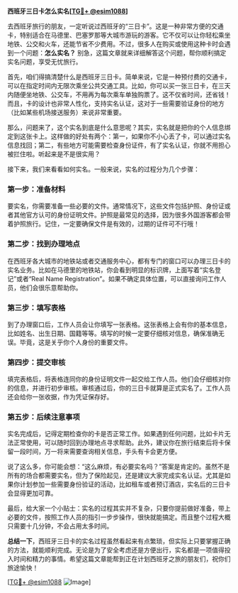 **西班牙三日卡怎么实名[[TG💪+ @esim1088](https://t.me/s/esim1088)]**

去西班牙旅行的朋友，一定听说过西班牙的“三日卡”。这是一种非常方便的交通卡，特别适合在马德里、巴塞罗那等大城市游玩的游客。它不仅可以让你轻松乘坐地铁、公交和火车，还能节省不少费用。不过，很多人在购买或使用这种卡时会遇到一个问题：**怎么实名？** 别急，这篇文章就来详细解答这个问题，帮你顺利搞定实名问题，享受无忧旅行。

首先，咱们得搞清楚什么是西班牙三日卡。简单来说，它是一种预付费的交通卡，可以在指定时间内无限次乘坐公共交通工具。比如，你可以买一张三日卡，在三天内随便坐地铁、公交车，不用再为每次乘车单独购票了。这不仅省时间，还省钱！而且，卡的设计也非常人性化，支持实名认证，这对于一些需要验证身份的地方（比如某些机场接送服务）来说非常重要。

那么，问题来了，这个实名到底是什么意思呢？其实，实名就是把你的个人信息绑定到这张卡上。这样做的好处有两个：第一，如果你不小心丢了卡，可以通过实名信息找回；第二，有些地方可能需要检查身份证件，有了实名认证，你就不用担心被拦住啦。听起来是不是很实用？

接下来，我们来看看如何实名。一般来说，实名的过程分为几个步骤：

### 第一步：准备材料

要实名，你需要准备一些必要的文件。通常情况下，这些文件包括护照、身份证或者其他官方认可的身份证明文件。护照是最常见的选择，因为很多外国游客都会带着护照旅行。记住，一定要确保文件是有效的，过期的证件可不行哦！

### 第二步：找到办理地点

在西班牙各大城市的地铁站或者交通服务中心，都有专门的窗口可以办理三日卡的实名业务。比如在马德里的地铁站，你会看到明显的标识牌，上面写着“实名登记”或者“Real Name Registration”。如果不确定具体位置，可以直接询问工作人员，他们会很乐意帮助你。

### 第三步：填写表格

到了办理窗口后，工作人员会让你填写一张表格。这张表格上会有你的基本信息，比如姓名、出生日期、国籍等等。填写的时候一定要仔细核对信息，确保准确无误。毕竟，这是关乎你个人身份的重要文件。

### 第四步：提交审核

填完表格后，将表格连同你的身份证明文件一起交给工作人员。他们会仔细核对你的信息，并进行初步审核。审核通过后，你的三日卡就算是正式实名了。工作人员还会给你一张收据，作为凭证保存好。

### 第五步：后续注意事项

实名完成后，记得定期检查你的卡是否正常工作。如果遇到任何问题，比如卡片无法正常使用，可以随时回到办理地点寻求帮助。此外，建议你在旅行结束后将卡保留一段时间，万一将来需要查询相关信息，手头有卡会更方便。

说了这么多，你可能会想：“这么麻烦，有必要实名吗？”答案是肯定的。虽然不是所有的场合都需要实名，但为了保险起见，还是建议大家完成实名认证。尤其是如果你计划参加一些需要身份验证的活动，比如租车或者预订酒店，实名后的三日卡会显得更加可靠。

最后，给大家一个小贴士：实名的过程其实并不复杂，只要你提前做好准备，带上必要的文件，按照工作人员的指引一步步操作，很快就能搞定。而且整个过程大概只需要十几分钟，不会占用太多时间。

**总结一下**，西班牙三日卡的实名过程虽然看起来有点繁琐，但实际上只要掌握正确的方法，就能顺利完成。无论是为了安全考虑还是方便出行，实名都是一项值得投入时间和精力的事情。希望这篇文章能帮到正在计划西班牙之旅的朋友们，祝你们旅途愉快！

[[TG💪+ @esim1088](https://t.me/s/esim1088) ![Image](https://i.postimg.cc/4NQfJmqS/Snipaste-2025-05-13-00-14-12.png)]